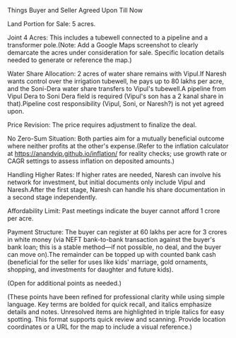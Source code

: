 Things Buyer and Seller Agreed Upon Till Now

Land Portion for Sale: 5 acres.

Joint 4 Acres: This includes a tubewell connected to a pipeline and a transformer pole.(Note: Add a Google Maps screenshot to clearly demarcate the acres under consideration for sale. Specific location details needed to generate or reference the map.)

Water Share Allocation: 2 acres of water share remains with Vipul.If Naresh wants control over the irrigation tubewell, he pays up to 80 lakhs per acre, and the Soni-Dera water share transfers to Vipul's tubewell.A pipeline from Vipul Dera to Soni Dera field is required (Vipul's son has a 2 kanal share in that).Pipeline cost responsibility (Vipul, Soni, or Naresh?) is not yet agreed upon.

Price Revision: The price requires adjustment to finalize the deal.

No Zero-Sum Situation: Both parties aim for a mutually beneficial outcome where neither profits at the other's expense.(Refer to the inflation calculator at https://anandvip.github.io/inflation/ for reality checks; use growth rate or CAGR settings to assess inflation on deposited amounts.)

Handling Higher Rates: If higher rates are needed, Naresh can involve his network for investment, but initial documents only include Vipul and Naresh.After the first stage, Naresh can handle his share documentation in a second stage independently.

Affordability Limit: Past meetings indicate the buyer cannot afford 1 crore per acre.

Payment Structure: The buyer can register at 60 lakhs per acre for 3 crores in white money (via NEFT bank-to-bank transaction against the buyer's bank loan; this is a stable method—if not possible, no deal, and the buyer can move on).The remainder can be topped up with counted bank cash (beneficial for the seller for uses like kids' marriage, gold ornaments, shopping, and investments for daughter and future kids).

(Open for additional points as needed.)


(These points have been refined for professional clarity while using simple language. Key terms are bolded for quick recall, and italics emphasize details and notes. Unresolved items are highlighted in triple italics for easy spotting. This format supports quick review and scanning. Provide location coordinates or a URL for the map to include a visual reference.)
